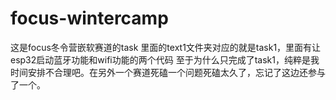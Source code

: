 # focus-wintercamp
这是focus冬令营嵌软赛道的task
里面的text1文件夹对应的就是task1，里面有让esp32启动蓝牙功能和wifi功能的两个代码
至于为什么只完成了task1，纯粹是我时间安排不合理吧。在另外一个赛道死磕一个问题死磕太久了，忘记了这边还参与了一个。
